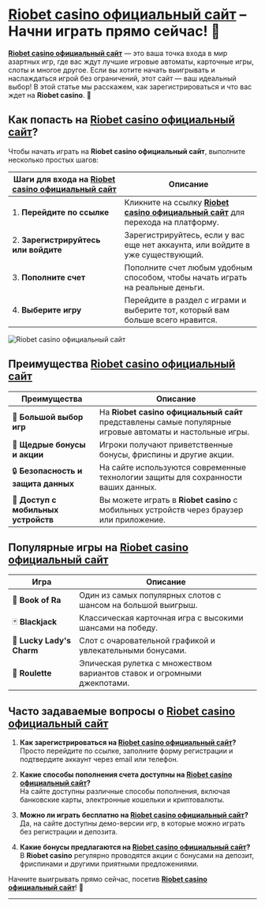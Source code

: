 # [Riobet casino официальный сайт](https://brandplay.link/dtx89f2L) – Начни играть прямо сейчас! 🎰

**[Riobet casino официальный сайт](https://brandplay.link/dtx89f2L)** — это ваша точка входа в мир азартных игр, где вас ждут лучшие игровые автоматы, карточные игры, слоты и многое другое. Если вы хотите начать выигрывать и наслаждаться игрой без ограничений, этот сайт — ваш идеальный выбор! В этой статье мы расскажем, как зарегистрироваться и что вас ждет на **Riobet casino**. 🚀

## Как попасть на **[Riobet casino официальный сайт](https://brandplay.link/dtx89f2L)**?

Чтобы начать играть на **Riobet casino официальный сайт**, выполните несколько простых шагов:

| Шаги для входа на **[Riobet casino официальный сайт](https://brandplay.link/dtx89f2L)** | Описание                                                         |
|----------------------------------------------------------------------------------------|-----------------------------------------------------------------|
| 1. **Перейдите по ссылке**                | Кликните на ссылку **[Riobet casino официальный сайт](https://brandplay.link/dtx89f2L)** для перехода на платформу. |
| 2. **Зарегистрируйтесь или войдите**      | Зарегистрируйтесь, если у вас еще нет аккаунта, или войдите в уже существующий. |
| 3. **Пополните счет**                     | Пополните счет любым удобным способом, чтобы начать играть на реальные деньги. |
| 4. **Выберите игру**                      | Перейдите в раздел с играми и выберите тот, который вам больше всего нравится. |

![Riobet casino официальный сайт](https://www.bragazeta.ru/wp-content/uploads/2023/06/riobet1.webp)

## Преимущества **[Riobet casino официальный сайт](https://brandplay.link/dtx89f2L)**

| Преимущества                           | Описание                                                         |
|-----------------------------------------|-----------------------------------------------------------------|
| 🎰 **Большой выбор игр**               | На **Riobet casino официальный сайт** представлены самые популярные игровые автоматы и настольные игры. |
| 💸 **Щедрые бонусы и акции**           | Игроки получают приветственные бонусы, фриспины и другие акции. |
| 🔒 **Безопасность и защита данных**    | На сайте используются современные технологии защиты для сохранности ваших данных. |
| 📱 **Доступ с мобильных устройств**    | Вы можете играть в **Riobet casino** с мобильных устройств через браузер или приложение. |

## Популярные игры на **[Riobet casino официальный сайт](https://brandplay.link/dtx89f2L)**

| Игра                                | Описание                                                       |
|-------------------------------------|---------------------------------------------------------------|
| 🎰 **Book of Ra**                   | Один из самых популярных слотов с шансом на большой выигрыш.   |
| 🃏 **Blackjack**                    | Классическая карточная игра с высокими шансами на победу.     |
| 🍒 **Lucky Lady's Charm**           | Слот с очаровательной графикой и увлекательными бонусами.     |
| 🔴 **Roulette**                     | Эпическая рулетка с множеством вариантов ставок и огромными джекпотами. |

## Часто задаваемые вопросы о **[Riobet casino официальный сайт](https://brandplay.link/dtx89f2L)**

1. **Как зарегистрироваться на **[Riobet casino официальный сайт](https://brandplay.link/dtx89f2L)**?**  
   Просто перейдите по ссылке, заполните форму регистрации и подтвердите аккаунт через email или телефон.

2. **Какие способы пополнения счета доступны на **[Riobet casino официальный сайт](https://brandplay.link/dtx89f2L)**?**  
   На сайте доступны различные способы пополнения, включая банковские карты, электронные кошельки и криптовалюты.

3. **Можно ли играть бесплатно на **[Riobet casino официальный сайт](https://brandplay.link/dtx89f2L)**?**  
   Да, на сайте доступны демо-версии игр, в которые можно играть без регистрации и депозита.

4. **Какие бонусы предлагаются на **[Riobet casino официальный сайт](https://brandplay.link/dtx89f2L)**?**  
   В **Riobet casino** регулярно проводятся акции с бонусами на депозит, фриспинами и другими приятными предложениями.

Начните выигрывать прямо сейчас, посетив **[Riobet casino официальный сайт](https://brandplay.link/dtx89f2L)**! 🎉

---

